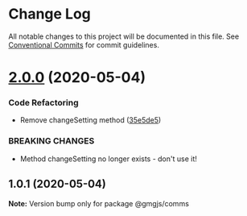 # Change Log

All notable changes to this project will be documented in this file.
See [Conventional Commits](https://conventionalcommits.org) for commit guidelines.

# [2.0.0](https://github.com/facultymatt/gmgjs/compare/@gmgjs/comms@1.0.1...@gmgjs/comms@2.0.0) (2020-05-04)


### Code Refactoring

* Remove changeSetting method ([35e5de5](https://github.com/facultymatt/gmgjs/commit/35e5de5b9505ec33b750b96eb0e477da84330d82))


### BREAKING CHANGES

* Method changeSetting no longer exists - don't use it!





## 1.0.1 (2020-05-04)

**Note:** Version bump only for package @gmgjs/comms
